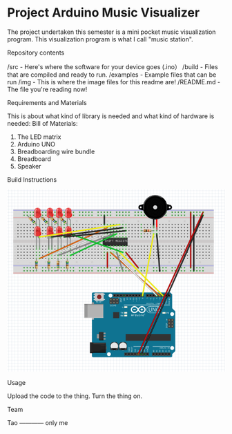 ﻿# Project Arduino Music Visualizer
 
The project undertaken this semester is a mini pocket music visualization program. This visualization program is what I call "music station". 

Repository contents

/src - Here's where the software for your device goes (.ino）
/build - Files that are compiled and ready to run.
/examples - Example files that can be run
/img - This is where the image files for this readme are!
/README.md - The file you're reading now!

Requirements and Materials

This is about what kind of library is needed and what kind of hardware is needed:
Bill of Materials:

1. The LED matrix
2. Arduino UNO
3. Breadboarding wire bundle
4. Breadboard
5. Speaker

Build Instructions

![p1](https://github.com/wenxiu2/Project/blob/master/Image/p1.PNG)

Usage

Upload the code to the thing.
Turn the thing on.

Team

Tao ———— only me

